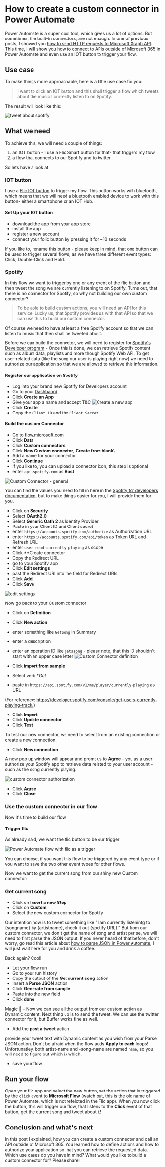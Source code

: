 # How to create a custom connector in Power Automate

Power Automate is a super cool tool, which gives us a lot of options. But sometimes, the built-in connectors, are not enough. In one of previous posts, I showed you [how to send HTTP requests to Microsoft Graph API](https://m365princess.com/how-to-get-started-with-http-requests-in-power-automate/). This time, I will show you how to connect to APIs outside of Microsoft 365 in Power Automate and even use an IOT button to trigger your flow. 

## Use case

To make things more approachable, here is a little use case for you: 

> I want to click an IOT button and this shall trigger a flow which tweets about the music I currently listen to on Spotify. 

The result will look like this: 

![tweet about spotify](https://github.com/LuiseFreese/blog/blob/main/media/how-to-use-custom-connectors-in-powerautomate/tweet.png)

## What we need

To achieve this, we will need a couple of things: 

1. an IOT button - I use a Flic Smart button for that- that triggers my flow
2. a flow that connects to our Spotify and to twitter

So lets have a look at 

### IOT button

I use a [Flic IOT button](https://flic.io/) to trigger my flow. This button works with bluetooth, which means that we will need a bluetooth enabled device to work with this button- either a smartphone or an IOT Hub. 

#### Set Up your IOT button

* download the app from your app store
* install the app
* register a new account
* connect your folic button by pressing it for ~10 seconds

If you like to, rename this button - please keep in mind, that one button can be used to trigger several flows, as we have three different event types: Click, Double-Click and Hold. 

### Spotify

In this flow we want to trigger by one or any event of the flic button and then tweet the song we are currently listening to on Spotify. Turns out, that there is no connector for Spotify, so why not building our own custom connector? 

> To be able to build custom actions, you will need an API for this service. Lucky us, that Spotify provides us with that API so that we can use this to build our custom connector. 

Of course we need to have at least a free Spotify account so that we can listen to music that then shall be tweeted about. 

Before we can build the connector, we will need to register for [Spotify's Developer program](https://developer.spotify.com/) - Once this is done, we can retrieve Spotify content such as album data, playlists and more though Spotify Web API. To get user-related data (like the song our user is playing right now) we need to authorize our application so that we are allowed to retrieve this information.

#### Register our application on Spotify

* Log into your brand new Spotify for Developers account 
* Go to your [Dashbaord](https://developer.spotify.com/dashboard/applications)
* Click **Create an App**
* Give your app a name and accept T&C
![Create a new app](https://github.com/LuiseFreese/blog/blob/main/media/how-to-use-custom-connectors-in-powerautomate/create-an-app.png)
* Click **Create**
* Copy the `Client ID` and the `Client Secret` 

#### Build the custom Connector

* Go to [flow.microsoft.com](https://flow.microsoft.com)
* Click **Data**
* Click **Custom connectors**
* Click **New Custom connector**, **Create from blank**\
* Add a name for your connector
* Click **Continue**
* If you like to, you can upload a connector icon, this step is optional
* enter `api.spotify.com` as **Host**

![Custom Connector - general](https://github.com/LuiseFreese/blog/blob/main/media/how-to-use-custom-connectors-in-powerautomate/cc-general.png)

You can find the values you need to fill in here in the [Spotify for developers documentation](https://developer.spotify.com/documentation/web-api/reference/#reference-index), but to make things easier for you, I will provide them for you. 

* Click on **Security**
* Select **OAuth2.0**
* Select **Generic Oath 2** as Identity Provider
* Paste in your Client ID and Client secret
* enter `https://accounts.spotify.com/authorize` as Authorization URL
* enter `https://accounts.spotify.com/api/token` as Token URL and Refresh URL
* enter `user-read-currently-playing` as scope
* Click **Create connector 
* Copy the Redirect URL
* go to your [Spotify app](https://developer.spotify.com/dashboard/applications)
* Click **Edit settings**
* past the Redirect URI into the field for Redirect URIs 
* Click **Add**
* Click **Save**

![edit settings](https://github.com/LuiseFreese/blog/blob/main/media/how-to-use-custom-connectors-in-powerautomate/edit%20settings.png)

Now go back to your Custom connector

* Click on **Definition**
* Click **New action**
* enter something like `GetSong` in Summary
* enter a description
* enter an operation ID like `getssong` - please note, that this ID shouldn't start with an upper case letter
![Custom Connector definition](https://github.com/LuiseFreese/blog/blob/main/media/how-to-use-custom-connectors-in-powerautomate/cc-definition-general.png)

* Click **import from sample**
* Select verb **Get*
* paste in `https://api.spotify.com/v1/me/player/currently-playing` as URL

(For reference: https://developer.spotify.com/console/get-users-currently-playing-track/)

* Click **Import** 
* Click **Update connector** 
* Click **Test**

To test our new connector, we need to select from an existing connection or create a new connection. 

* Click **New connection**

A new pop up window will appear and promt us to **Agree** - you as a user authorize your Spotify app to retrieve data related to your user account - such as the song currently playing. 

![custom connector authorization](https://github.com/LuiseFreese/blog/blob/main/media/how-to-use-custom-connectors-in-powerautomate/cc-authorization.png)

* Click **Agree**
* Click **Close**

### Use the custom connector in our flow

Now it's time to build our flow

#### Trigger flic

As already said, we want the flic button to be our trigger

![Power Automate flow with flic as a trigger](https://github.com/LuiseFreese/blog/blob/main/media/how-to-use-custom-connectors-in-powerautomate/flic.png)

You can choose, if you want this flow to be triggered by any event type or if you want to save the two other event types for other flows. 

Now we want to get the current song from our shiny new Custom connector: 

### Get current song

* Click on **Insert a new Step**
* Click on **Custom**
* Select the new custom connector for Spotify

Our intention now is to tweet something like "I am currently listenintg to {songname} by {artistname}, check it out {spotify URL}." But from our custom connector, we don't get the name of song and artist per se, we will need to first parse the JSON output. If you never heard of that before, don't worry, go read this article about [how to parse JSON in Power Automate](https://m365princess.com/how-to-get-started-with-http-requests-in-power-automate/), I will just wait here for you and drink a coffee. 

Back again? Cool! 

* Let your flow run
* Go to your run history
* Copy the output of the **Get current song** action
* Insert a **Parse JSON** action
* Click **Generate from sample**
* Paste into the new field
* Click **done**

Magic 🦄 - Now we can see all the output from our custom action as Dynamic content. Next thing up is to send the tweet. We can use the twitter connector for it, but Buffer works fine as well. 

* Add the **post a tweet** action

provide your tweet text with Dynamic content as you wish from your Parse JSON action. Don't be afraid when the flow adds **Apply to each** loops! Unfortunatley, both artist-name and -song-name are named `name`, so you will need to figure out which is which. 

* save your flow

## Run your flow

Open your flic app and select the new button, set the action that is triggered by the `click` event to **Microsoft Flow** (watch out, this is the old name of Power Automate, which is not refelcted in the Flic app). When you now click the button, this will trigger our flow, that listens to the **Click** event of that button, get the current song and tweet about it! 

## Conclusion and what's next

In this post I explained, how you can create a custom connector and call an API outside of Microsoft 365. You learned how to define actions and how to authorize your application so that you can retrieve the requested data. Which use cases do you have in mind? What would you like to build a custom connector for? Please share!








